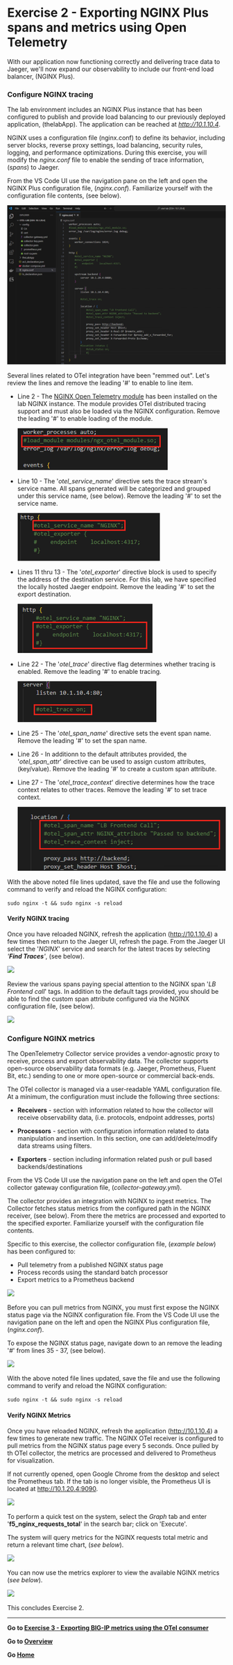 Exercise 2 - Exporting NGINX Plus spans and metrics using Open Telemetry 
============================================================================

With our application now functioning correctly and delivering trace data to Jaeger, we'll now expand our observability to include our front-end load balancer, (NGINX Plus).  

### Configure NGINX tracing 

The lab environment includes an NGINX Plus instance that has been configured to publish and provide load balancing to our previously deployed application, (thelabApp).  The application can be reached at *http://10.1.10.4*.  

NGINX uses a configuration file (nginx.conf) to define its behavior, including server blocks, reverse proxy settings, load balancing, security rules, logging, and performance optimizations.  During this exercise, you will modify the *nginx.conf* file to enable the sending of trace information, (*spans*) to Jaeger. 

From the VS Code UI use the navigation pane on the left and open the NGINX Plus configuration file, (*nginx.conf*).  Familiarize yourself with the configuration file contents, (see below).  

<img src= "../images/Picture39.png">

Several lines related to OTel integration have been "remmed out".  Let's review the lines and remove the leading '#' to enable to line item.

- Line 2 - The [NGINX Open Telemetry module](https://docs.nginx.com/nginx/admin-guide/dynamic-modules/opentelemetry/) has been installed on the lab NGINX instance.  The module provides OTel distributed tracing support and must also be loaded via the NGINX configuration.  Remove the leading '#' to enable loading of the module.

   <img src= "../images/Picture40.png">

- Line 10 - The '*otel_service_name*' directive sets the trace stream's service name.  All spans generated will be categorized and grouped under this service name, (see below). Remove the leading '#' to set the service name.

    <img src= "../images/Picture41.png">

- Lines 11 thru 13 - The '*otel_exporter*' directive block is used to specify the address of the destination service. For this lab, we have specified the locally hosted Jaeger endpoint. Remove the leading '#' to set the export destination.

   <img src= "../images/Picture42.png">
- Line 22 - The '*otel_trace*' directive flag determines whether tracing is enabled. Remove the leading '#' to enable tracing.  

   <img src= "../images/Picture43.png">

- Line 25 - The '*otel_span_name*' directive sets the event span name. Remove the leading '#' to set the span name.
- Line 26 - In additionn to the default attributes provided, the '*otel_span_attr*' directive can be used to assign custom attributes, (key/value). Remove the leading '#' to create a custom span attribute. 
- Line 27 - The '*otel_trace_context*' directive determines how the trace context relates to other traces. Remove the leading '#' to set trace context.

   <img src= "../images/Picture44.png">

With the above noted file lines updated, save the file and use the following command to verify and reload the NGINX configuration:

```sudo nginx -t && sudo nginx -s reload```

#### Verify NGINX tracing
Once you have reloaded NGINX, refresh the application (http://10.1.10.4) a few times then return to the Jaeger UI, refresh the page.  From the Jaeger UI select the '*NGINX*' service and search for the latest traces by selecting *'**Find Traces**'*, (see below).

<img src= "../images/Picture45.png">

Review the various spans paying special attention to the NGINX span '*LB Frontend call*' tags.  In addition to the default tags provided, you should be able to find the custom span attribute configured via the NGINX configuration file, (see below).

<img src= "../images/Picture46.png">

### Configure NGINX metrics

The OpenTelemetry Collector service provides a vendor-agnostic proxy to receive, process and export observability data.  The collector supports open-source observability data formats (e.g. Jaeger, Prometheus, Fluent Bit, etc.) sending to one or more open-source or commercial back-ends.

The OTel collector is managed via a user-readable YAML configuration file.  At a minimum, the configuration must include the following three sections:
- **Receivers** - section with information related to how the collector will receive observability data, (i.e. protocols, endpoint addresses, ports) 

- **Processors** - section with configuration information related to data manipulation and insertion.  In this section, one can add/delete/modify data streams using filters.

- **Exporters** - section including information related push or pull based backends/destinations

From the VS Code UI use the navigation pane on the left and open the OTel collector gateway configuration file, (*collector-gateway.yml*).  

The collector provides an integration with NGINX to ingest metrics.  The Collector fetches status metrics from the configured path in the NGINX receiver, (see below). From there the metrics are processed and exported to the specified exporter.  Familiarize yourself with the configuration file contents.  

Specific to this exercise, the collector configuration file, (*example below*)  has been configured to:
 - Pull telemetry from a published NGINX status page
 - Process records using the standard batch processor
 - Export metrics to a Prometheus backend

<img src= "../images/Picture18.png">

Before you can pull metrics from NGINX, you must first expose the NGINX status page via the NGINX configuration file.  From the VS Code UI use the navigation pane on the left and open the NGINX Plus configuration file, (*nginx.conf*).

To expose the NGINX status page, navigate down to an remove the leading '*#*' from lines 35 - 37, (see below).

<img src= "../images/Picture47.png">

With the above noted file lines updated, save the file and use the following command to verify and reload the NGINX configuration:

```sudo nginx -t && sudo nginx -s reload```

#### Verify NGINX Metrics
Once you have reloaded NGINX, refresh the application (http://10.1.10.4) a few times to generate new traffic.  The NGINX OTel receiver is configured to pull metrics from the NGINX status page every 5 seconds.  Once pulled by th OTel collector, the metrics are processed and delivered to Prometheus for visualization.

If not currently opened, open Google Chrome from the desktop and select the Prometheus tab.  If the tab is no longer visible, the Prometheus UI is located at http://10.1.20.4:9090.

<img src="../images/Picture24.png">

To perform a quick test on the system, select the *Graph* tab and enter '**f5_nginx_requests_total**' in the search bar; click on 'Execute'.  

The system will query metrics for the NGINX requests total metric and return a relevant time chart, (*see below*).

<img src="../images/Picture48.png">

You can now use the metrics explorer to view the available NGINX metrics (*see below*).

<img src="../images/Picture49.png">

This concludes Exercise 2.

---

**Go to [Exercise 3 - Exporting BIG-IP metrics using the OTel consumer](ex3.md)**

**Go to [Overview](overview.md)**

**Go [Home](https://github.com/f5businessdevelopment/bdOtelLab)**
